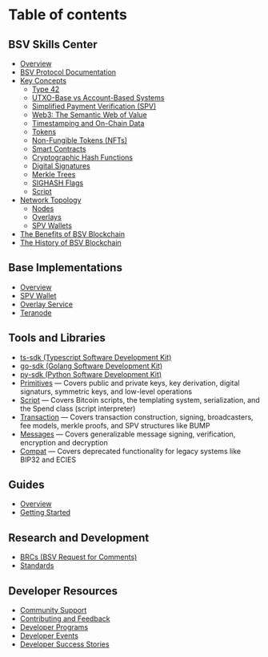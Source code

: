 # Table of contents

## BSV Skills Center

* [Overview](README.md)
* [BSV Protocol Documentation](https://protocol.bsvblockchain.org/)
* [Key Concepts](bsv-skills-center/key-concepts/README.md)
  * [Type 42](bsv-skills-center/key-concepts/type-42.md)
  * [UTXO-Base vs Account-Based Systems](bsv-skills-center/key-concepts/utxo-base-vs-account-based-systems.md)
  * [Simplified Payment Verification (SPV)](bsv-skills-center/key-concepts/simplified-payment-verification-spv.md)
  * [Web3: The Semantic Web of Value](bsv-skills-center/key-concepts/web3-the-semantic-web-of-value.md)
  * [Timestamping and On-Chain Data](bsv-skills-center/key-concepts/timestamping-and-on-chain-data.md)
  * [Tokens](bsv-skills-center/key-concepts/tokens.md)
  * [Non-Fungible Tokens (NFTs)](bsv-skills-center/key-concepts/non-fungible-tokens-nfts.md)
  * [Smart Contracts](bsv-skills-center/key-concepts/smart-contracts.md)
  * [Cryptographic Hash Functions](bsv-skills-center/key-concepts/cryptographic-hash-functions.md)
  * [Digital Signatures](bsv-skills-center/key-concepts/digital-signatures.md)
  * [Merkle Trees](bsv-skills-center/key-concepts/merkle-trees.md)
  * [SIGHASH Flags](bsv-skills-center/key-concepts/sighash-flags.md)
  * [Script](bsv-skills-center/key-concepts/script.md)
* [Network Topology](bsv-skills-center/network-topology/README.md)
  * [Nodes](bsv-skills-center/network-topology/nodes.md)
  * [Overlays](bsv-skills-center/network-topology/overlays.md)
  * [SPV Wallets](bsv-skills-center/network-topology/spv-wallets.md)
* [The Benefits of BSV Blockchain](bsv-skills-center/the-benefits-of-bsv-blockchain.md)
* [The History of BSV Blockchain](bsv-skills-center/the-history-of-bsv-blockchain.md)

## Base Implementations

* [Overview](base-implementations/overview.md)
* [SPV Wallet](https://docs.bsvblockchain.org)
* [Overlay Service](base-implementations/overlay-service.md)
* [Teranode](base-implementations/teranode.md)

## Tools and Libraries

* [ts-sdk (Typescript Software Development Kit)](tools-and-libraries/ts-sdk-typescript-software-development-kit.md)
* [go-sdk (Golang Software Development Kit)](tools-and-libraries/go-sdk-golang-software-development-kit.md)
* [py-sdk (Python Software Development Kit)](tools-and-libraries/py-sdk-python-software-development-kit.md)
* [Primitives](tools-and-libraries/docs/primitives.md) — Covers public and private keys, key derivation, digital signaturs, symmetric keys, and low-level operations
* [Script](./script.md) — Covers Bitcoin scripts, the templating system, serialization, and the Spend class (script interpreter)
* [Transaction](tools-and-libraries/docs/examples/README.md) — Covers transaction construction, signing, broadcasters, fee models, merkle proofs, and SPV structures like BUMP
* [Messages](tools-and-libraries/docs/examples/EXAMPLE_MESSAGE_SIGNING.md) — Covers generalizable message signing, verification, encryption and decryption
* [Compat](tools-and-libraries/docs/examples/EXAMPLE_HD_WALLETS.md) — Covers deprecated functionality for legacy systems like BIP32 and ECIES

## Guides

* [Overview](guides/overview.md)
* [Getting Started](guides/getting-started.md)

## Research and Development

* [BRCs (BSV Request for Comments)](https://bsv.brc.dev)
* [Standards](research-and-development/standards.md)

## Developer Resources

* [Community Support](developer-resources/community-support.md)
* [Contributing and Feedback](developer-resources/contributing-and-feedback.md)
* [Developer Programs](developer-resources/developer-programs.md)
* [Developer Events](developer-resources/developer-events.md)
* [Developer Success Stories](developer-resources/developer-success-stories.md)
